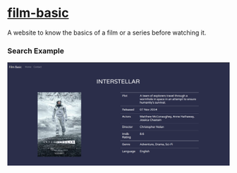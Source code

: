 # [film-basic](https://film-basic.herokuapp.com/)
A website to know the basics of a film or a series before watching it.

### Search Example
![SearchPage](https://github.com/SharoonRafeek/film-basic/blob/main/images/main.png)
